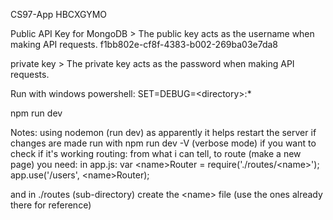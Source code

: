 
CS97-App
HBCXGYMO

Public API Key for MongoDB > The public key acts as the username when making API requests.
f1bb802e-cf8f-4383-b002-269ba03e7da8

private key > The private key acts as the password when making API requests.

Run with windows powershell:
SET=DEBUG=\<directory\>:\*

npm run dev

Notes:
using nodemon (run dev) as apparently it helps restart the server if changes are made
run with npm run dev -V (verbose mode) if you want to check if it's working
routing: from what i can tell, to route (make a new page) you need:
in app.js:
var \<name\>Router = require('./routes/\<name\>');
app.use('/users', \<name\>Router);

and in ./routes (sub-directory)
create the \<name\> file
(use the ones already there for reference)
